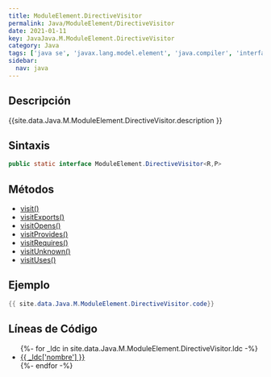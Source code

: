 ```yaml
---
title: ModuleElement.DirectiveVisitor
permalink: Java/ModuleElement/DirectiveVisitor
date: 2021-01-11
key: JavaJava.M.ModuleElement.DirectiveVisitor
category: Java
tags: ['java se', 'javax.lang.model.element', 'java.compiler', 'interface java', 'Java 9']
sidebar: 
  nav: java
---
```


## Descripción
{{site.data.Java.M.ModuleElement.DirectiveVisitor.description }}

## Sintaxis
~~~java
public static interface ModuleElement.DirectiveVisitor<R,P>
~~~

## Métodos
* [visit()](/Java/ModuleElement/DirectiveVisitor/visit)
* [visitExports()](/Java/ModuleElement/DirectiveVisitor/visitExports)
* [visitOpens()](/Java/ModuleElement/DirectiveVisitor/visitOpens)
* [visitProvides()](/Java/ModuleElement/DirectiveVisitor/visitProvides)
* [visitRequires()](/Java/ModuleElement/DirectiveVisitor/visitRequires)
* [visitUnknown()](/Java/ModuleElement/DirectiveVisitor/visitUnknown)
* [visitUses()](/Java/ModuleElement/DirectiveVisitor/visitUses)

## Ejemplo
~~~java
{{ site.data.Java.M.ModuleElement.DirectiveVisitor.code}}
~~~

## Líneas de Código
<ul>
{%- for _ldc in site.data.Java.M.ModuleElement.DirectiveVisitor.ldc -%}
   <li>
       <a href="{{_ldc['url'] }}">{{ _ldc['nombre'] }}</a>
   </li>
{%- endfor -%}
</ul>
